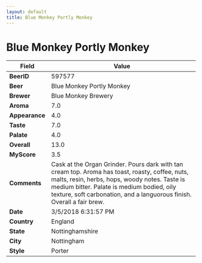 ```yaml
---
layout: default
title: Blue Monkey Portly Monkey
---
```


# Blue Monkey Portly Monkey

| Field         | Value     |
|---------------|-----------|
| **BeerID** | 597577 |
| **Beer** | Blue Monkey Portly Monkey |
| **Brewer** | Blue Monkey Brewery |
| **Aroma** | 7.0 |
| **Appearance** | 4.0 |
| **Taste** | 7.0 |
| **Palate** | 4.0 |
| **Overall** | 13.0 |
| **MyScore** | 3.5 |
| **Comments** | Cask at the Organ Grinder. Pours dark with tan cream top. Aroma has toast, roasty, coffee, nuts, malts, resin, herbs, hops, woody notes. Taste is medium bitter. Palate is medium bodied, oily texture, soft carbonation, and a languorous finish. Overall a fair brew. |
| **Date** | 3/5/2018 6:31:57 PM |
| **Country** | England |
| **State** | Nottinghamshire |
| **City** | Nottingham |
| **Style** | Porter |
